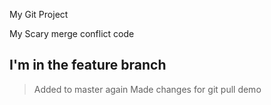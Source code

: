 My Git Project

My Scary merge conflict code

## I'm in the feature branch

> Added to master again
> Made changes for git pull demo


 
